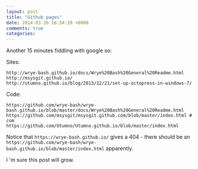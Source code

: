 ```yaml
---
layout: post
title: "Github pages"
date: 2014-03-26 16:54:20 +0000
comments: true
categories:
---
```


Another 15 minutes fiddling with google so:

Sites:

	http://wrye-bash.github.io/docs/Wrye%20Bash%20General%20Readme.html
	http://msysgit.github.io/
	http://utumno.github.io/blog/2013/12/21/set-up-octopress-in-windows-7/

Code:

	https://github.com/wrye-bash/wrye-bash.github.io/blob/master/docs/Wrye%20Bash%20General%20Readme.html
	https://github.com/msysgit/msysgit.github.com/blob/master/index.html # com
	https://github.com/Utumno/Utumno.github.io/blob/master/index.html

Notice that	`https://wrye-bash.github.io/` gives a 404 - there should be an `https://github.com/wrye-bash/wrye-bash.github.io/blob/master/index.html` apparently.

I 'm sure this post will grow.
